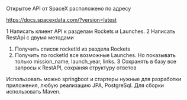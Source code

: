 Открытое API от SpaceX расположено по адресу

https://docs.spacexdata.com/?version=latest

1	Написать клиент API к разделам Rockets и Launches.
2	Написать RestApi c двумя методами
1.	Получить список rocketId из раздела Rockets
2.	Получить по rocketId все возможные Launches. Но показывать только mission_name, launch_year, links.
3	Сохранять в базу все запросы к RestAPI, сохраняя структуру ответов

Использовать можно springboot и стартеры нужные для разработки приложения, любую реализацию JPA, PostgreSql. Для сборки использовать Maven.
